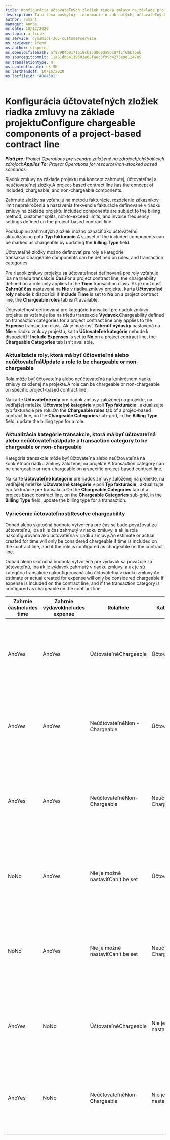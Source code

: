 ```yaml
---
title: Konfigurácia účtovateľných zložiek riadka zmluvy na základe projektu
description: Táto téma poskytuje informácie o zahrnutých, účtovateľných a neúčtovateľných zložkách v riadkoch zmluvy.
author: rumant
manager: Annbe
ms.date: 10/12/2020
ms.topic: article
ms.service: dynamics-365-customerservice
ms.reviewer: kfend
ms.author: stsporen
ms.openlocfilehash: af97904b0171618cb15d060da9bc87fcf6bbabeb
ms.sourcegitcommit: 11a61db54119503e82faec5f99c4273e8d1247e5
ms.translationtype: HT
ms.contentlocale: sk-SK
ms.lasthandoff: 10/16/2020
ms.locfileid: "4084301"
---
```

# <a name="configure-chargeable-components-of-a-project-based-contract-line"></a><span data-ttu-id="cdd7d-103">Konfigurácia účtovateľných zložiek riadka zmluvy na základe projektu</span><span class="sxs-lookup"><span data-stu-id="cdd7d-103">Configure chargeable components of a project-based contract line</span></span>

<span data-ttu-id="cdd7d-104">_**Platí pre:** Project Operations pre scenáre založené na zdrojoch/chýbajúcich zdrojoch_</span><span class="sxs-lookup"><span data-stu-id="cdd7d-104">_**Applies To:** Project Operations for resource/non-stocked based scenarios_</span></span>

<span data-ttu-id="cdd7d-105">Riadok zmluvy na základe projektu má koncept zahrnutej, účtovateľnej a neúčtovateľnej zložky.</span><span class="sxs-lookup"><span data-stu-id="cdd7d-105">A project-based contract line has the concept of included, chargeable, and non-chargeable components.</span></span>

<span data-ttu-id="cdd7d-106">Zahrnuté zložky sa vzťahujú na metódu fakturácie, rozdelenie zákazníkov, limit neprekročenia a nastavenia frekvencie fakturácie definované v riadku zmluvy na základe projektu.</span><span class="sxs-lookup"><span data-stu-id="cdd7d-106">Included components are subject to the billing method, customer splits, not-to-exceed limits, and invoice frequency settings defined on the project-based contract line.</span></span>

<span data-ttu-id="cdd7d-107">Podskupinu zahrnutých zložiek možno označiť ako účtovateľnú aktualizáciou poľa **Typ fakturácie**.</span><span class="sxs-lookup"><span data-stu-id="cdd7d-107">A subset of the included components can be marked as chargeable by updating the **Billing Type** field.</span></span>

<span data-ttu-id="cdd7d-108">Účtovateľné zložky možno definovať pre roly a kategórie transakcií.</span><span class="sxs-lookup"><span data-stu-id="cdd7d-108">Chargeable components can be defined on roles, and transaction categories.</span></span>

<span data-ttu-id="cdd7d-109">Pre riadok zmluvy projektu sa účtovateľnosť definovaná pre roly vzťahuje iba na triedu transakcie **Čas**.</span><span class="sxs-lookup"><span data-stu-id="cdd7d-109">For a project contract line, the chargeability defined on a role only applies to the **Time** transaction class.</span></span> <span data-ttu-id="cdd7d-110">Ak je možnosť **Zahrnúť čas** nastavená na **Nie** v riadku zmluvy projektu, karta **Účtovateľné roly** nebude k dispozícii.</span><span class="sxs-lookup"><span data-stu-id="cdd7d-110">If **Include Time** is set to **No** on a project contract line, the **Chargeable roles** tab isn't available.</span></span>

<span data-ttu-id="cdd7d-111">Účtovateľnosť definovaná pre kategórie transakcií pre riadok zmluvy projektu sa vzťahuje iba na triedu transakcie **Výdavok**.</span><span class="sxs-lookup"><span data-stu-id="cdd7d-111">Chargeability defined on transaction categories for a project contract line only applies to the **Expense** transaction class.</span></span> <span data-ttu-id="cdd7d-112">Ak je možnosť **Zahrnúť výdavky** nastavená na **Nie** v riadku zmluvy projektu, karta **Účtovateľné kategórie** nebude k dispozícii.</span><span class="sxs-lookup"><span data-stu-id="cdd7d-112">If **Include Expenses** is set to **No** on a project contract line, the **Chargeable Categories** tab isn't available.</span></span>

### <a name="update-a-role-to-be-chargeable-or-non-chargeable"></a><span data-ttu-id="cdd7d-113">Aktualizácia roly, ktorá má byť účtovateľná alebo neúčtovateľná</span><span class="sxs-lookup"><span data-stu-id="cdd7d-113">Update a role to be chargeable or non-chargeable</span></span>

<span data-ttu-id="cdd7d-114">Rola môže byť účtovateľná alebo neúčtovateľná na konkrétnom riadku zmluvy založenej na projekte.</span><span class="sxs-lookup"><span data-stu-id="cdd7d-114">A role can be chargeable or non-chargeable on specific project-based contract line.</span></span>

<span data-ttu-id="cdd7d-115">Na karte **Účtovateľné roly** pre riadok zmluvy založenej na projekte, na vedľajšej mriežke **Účtovateľné kategórie** v poli **Typ fakturácie** , aktualizujte typ fakturácie pre rolu.</span><span class="sxs-lookup"><span data-stu-id="cdd7d-115">On the **Chargeable roles** tab of a projec-based contract line, on the **Chargeable Categories** sub-grid, in the **Billing Type** field, update the billing type for a role.</span></span>

### <a name="update-a-transaction-category-to-be-chargeable-or-non-chargeable"></a><span data-ttu-id="cdd7d-116">Aktualizácia kategórie transakcie, ktorá má byť účtovateľná alebo neúčtovateľná</span><span class="sxs-lookup"><span data-stu-id="cdd7d-116">Update a transaction category to be chargeable or non-chargeable</span></span>

<span data-ttu-id="cdd7d-117">Kategória transakcie môže byť účtovateľná alebo neúčtovateľná na konkrétnom riadku zmluvy založenej na projekte.</span><span class="sxs-lookup"><span data-stu-id="cdd7d-117">A transaction category can be chargeable or non-chargeable on a specific project-based contract line.</span></span>

<span data-ttu-id="cdd7d-118">Na karte **Účtovateľné kategórie** pre riadok zmluvy založenej na projekte, na vedľajšej mriežke **Účtovateľné kategórie** v poli **Typ fakturácie** , aktualizujte typ fakturácie pre transakciu.</span><span class="sxs-lookup"><span data-stu-id="cdd7d-118">On the **Chargeable Categories** tab of a project-based contract line, on the **Chargeable Categories** sub-grid, in the **Billing Type** field, update the billing type for a transaction.</span></span>

### <a name="resolve-chargeability"></a><span data-ttu-id="cdd7d-119">Vyriešenie účtovateľnosti</span><span class="sxs-lookup"><span data-stu-id="cdd7d-119">Resolve chargeability</span></span>

<span data-ttu-id="cdd7d-120">Odhad alebo skutočná hodnota vytvorená pre čas sa bude považovať za účtovateľnú, iba ak je čas zahrnutý v riadku zmluvy, a ak je rola nakonfigurovaná ako účtovateľná v riadku zmluvy.</span><span class="sxs-lookup"><span data-stu-id="cdd7d-120">An estimate or actual created for time will only be considered chargeable if time is included on the contract line, and if the role is configured as chargeable on the contract line.</span></span>

<span data-ttu-id="cdd7d-121">Odhad alebo skutočná hodnota vytvorená pre výdavok sa považuje za účtovateľnú, iba ak je výdavok zahrnutý v riadku zmluvy, a ak je sú kategória transakcie nakonfigurovaná ako účtovateľná v riadku zmluvy.</span><span class="sxs-lookup"><span data-stu-id="cdd7d-121">An estimate or actual created for expense will only be considered chargeable if expense is included on the contract line, and if the transaction category is configured as chargeable on the contract line.</span></span>

| <span data-ttu-id="cdd7d-122">Zahrnie čas</span><span class="sxs-lookup"><span data-stu-id="cdd7d-122">Includes time</span></span> | <span data-ttu-id="cdd7d-123">Zahrnie výdavok</span><span class="sxs-lookup"><span data-stu-id="cdd7d-123">Includes expense</span></span> | <span data-ttu-id="cdd7d-124">Rola</span><span class="sxs-lookup"><span data-stu-id="cdd7d-124">Role</span></span> | <span data-ttu-id="cdd7d-125">Kategória</span><span class="sxs-lookup"><span data-stu-id="cdd7d-125">Category</span></span> | <span data-ttu-id="cdd7d-126">Úloha</span><span class="sxs-lookup"><span data-stu-id="cdd7d-126">Task</span></span> |
| --- | --- | --- | --- | --- |
| <span data-ttu-id="cdd7d-127">Áno</span><span class="sxs-lookup"><span data-stu-id="cdd7d-127">Yes</span></span> | <span data-ttu-id="cdd7d-128">Áno</span><span class="sxs-lookup"><span data-stu-id="cdd7d-128">Yes</span></span> | <span data-ttu-id="cdd7d-129">Účtovateľné</span><span class="sxs-lookup"><span data-stu-id="cdd7d-129">Chargeable</span></span> | <span data-ttu-id="cdd7d-130">Účtovateľné</span><span class="sxs-lookup"><span data-stu-id="cdd7d-130">Chargeable</span></span> | <span data-ttu-id="cdd7d-131">Fakturácia skutočnej hodnoty času: Účtovateľné</span><span class="sxs-lookup"><span data-stu-id="cdd7d-131">Billing on a time actual: Chargeable</span></span> </br><span data-ttu-id="cdd7d-132">Typ fakturácie skutočnej hodnoty výdavku: Účtovateľné</span><span class="sxs-lookup"><span data-stu-id="cdd7d-132">Billing type on an expense actual: Chargeable</span></span> |
| <span data-ttu-id="cdd7d-133">Áno</span><span class="sxs-lookup"><span data-stu-id="cdd7d-133">Yes</span></span> | <span data-ttu-id="cdd7d-134">Áno</span><span class="sxs-lookup"><span data-stu-id="cdd7d-134">Yes</span></span> | <span data-ttu-id="cdd7d-135">Neúčtovateľné</span><span class="sxs-lookup"><span data-stu-id="cdd7d-135">Non - Chargeable</span></span> | <span data-ttu-id="cdd7d-136">Účtovateľné</span><span class="sxs-lookup"><span data-stu-id="cdd7d-136">Chargeable</span></span> | <span data-ttu-id="cdd7d-137">Fakturácia skutočnej hodnoty času: Neúčtovateľné</span><span class="sxs-lookup"><span data-stu-id="cdd7d-137">Billing on a time actual: Non-Chargeable</span></span> </br><span data-ttu-id="cdd7d-138">Typ fakturácie skutočnej hodnoty výdavku: Účtovateľné</span><span class="sxs-lookup"><span data-stu-id="cdd7d-138">Billing type on an expense actual: Chargeable</span></span> |
| <span data-ttu-id="cdd7d-139">Áno</span><span class="sxs-lookup"><span data-stu-id="cdd7d-139">Yes</span></span> | <span data-ttu-id="cdd7d-140">Áno</span><span class="sxs-lookup"><span data-stu-id="cdd7d-140">Yes</span></span> | <span data-ttu-id="cdd7d-141">Neúčtovateľné</span><span class="sxs-lookup"><span data-stu-id="cdd7d-141">Non-Chargeable</span></span> | <span data-ttu-id="cdd7d-142">Neúčtovateľné</span><span class="sxs-lookup"><span data-stu-id="cdd7d-142">Non-Chargeable</span></span> | <span data-ttu-id="cdd7d-143">Fakturácia skutočnej hodnoty času: Neúčtovateľné</span><span class="sxs-lookup"><span data-stu-id="cdd7d-143">Billing on a time actual: Non-Chargeable</span></span> </br><span data-ttu-id="cdd7d-144">Typ fakturácie skutočnej hodnoty výdavku: Neúčtovateľné</span><span class="sxs-lookup"><span data-stu-id="cdd7d-144">Billing type on an expense actual: Non-Chargeable</span></span> |
| <span data-ttu-id="cdd7d-145">No</span><span class="sxs-lookup"><span data-stu-id="cdd7d-145">No</span></span> | <span data-ttu-id="cdd7d-146">Áno</span><span class="sxs-lookup"><span data-stu-id="cdd7d-146">Yes</span></span> | <span data-ttu-id="cdd7d-147">Nie je možné nastaviť</span><span class="sxs-lookup"><span data-stu-id="cdd7d-147">Can't be set</span></span> | <span data-ttu-id="cdd7d-148">Účtovateľné</span><span class="sxs-lookup"><span data-stu-id="cdd7d-148">Chargeable</span></span> | <span data-ttu-id="cdd7d-149">Fakturácia skutočnej hodnoty času: Nedostupné</span><span class="sxs-lookup"><span data-stu-id="cdd7d-149">Billing on a time actual: Not available</span></span> </br><span data-ttu-id="cdd7d-150">Typ fakturácie skutočnej hodnoty výdavku: Účtovateľné</span><span class="sxs-lookup"><span data-stu-id="cdd7d-150">Billing type on an expense actual:Chargeable</span></span> |
| <span data-ttu-id="cdd7d-151">No</span><span class="sxs-lookup"><span data-stu-id="cdd7d-151">No</span></span> | <span data-ttu-id="cdd7d-152">Áno</span><span class="sxs-lookup"><span data-stu-id="cdd7d-152">Yes</span></span> | <span data-ttu-id="cdd7d-153">Nie je možné nastaviť</span><span class="sxs-lookup"><span data-stu-id="cdd7d-153">Can't be set</span></span> | <span data-ttu-id="cdd7d-154">Neúčtovateľné</span><span class="sxs-lookup"><span data-stu-id="cdd7d-154">Non-Chargeable</span></span> | <span data-ttu-id="cdd7d-155">Fakturácia skutočnej hodnoty času: Nedostupné</span><span class="sxs-lookup"><span data-stu-id="cdd7d-155">Billing on a time actual: Not available</span></span> </br><span data-ttu-id="cdd7d-156">Typ fakturácie skutočnej hodnoty výdavku: Neúčtovateľné</span><span class="sxs-lookup"><span data-stu-id="cdd7d-156">Billing type on an expense actual: Non-chargeable</span></span> |
| <span data-ttu-id="cdd7d-157">Áno</span><span class="sxs-lookup"><span data-stu-id="cdd7d-157">Yes</span></span> | <span data-ttu-id="cdd7d-158">No</span><span class="sxs-lookup"><span data-stu-id="cdd7d-158">No</span></span> | <span data-ttu-id="cdd7d-159">Účtovateľné</span><span class="sxs-lookup"><span data-stu-id="cdd7d-159">Chargeable</span></span> | <span data-ttu-id="cdd7d-160">Nie je možné nastaviť</span><span class="sxs-lookup"><span data-stu-id="cdd7d-160">Can't be set</span></span> | <span data-ttu-id="cdd7d-161">Fakturácia skutočnej hodnoty času: Účtovateľné</span><span class="sxs-lookup"><span data-stu-id="cdd7d-161">Billing on a time actual: Chargeable</span></span> </br><span data-ttu-id="cdd7d-162">Typ fakturácie skutočnej hodnoty výdavku: Nedostupné</span><span class="sxs-lookup"><span data-stu-id="cdd7d-162">Billing type on an expense actual: Not available</span></span> |
| <span data-ttu-id="cdd7d-163">Áno</span><span class="sxs-lookup"><span data-stu-id="cdd7d-163">Yes</span></span> | <span data-ttu-id="cdd7d-164">No</span><span class="sxs-lookup"><span data-stu-id="cdd7d-164">No</span></span> | <span data-ttu-id="cdd7d-165">Neúčtovateľné</span><span class="sxs-lookup"><span data-stu-id="cdd7d-165">Non-Chargeable</span></span> | <span data-ttu-id="cdd7d-166">Nie je možné nastaviť</span><span class="sxs-lookup"><span data-stu-id="cdd7d-166">Can't be set</span></span> | <span data-ttu-id="cdd7d-167">Fakturácia skutočnej hodnoty času: Neúčtovateľné</span><span class="sxs-lookup"><span data-stu-id="cdd7d-167">Billing on a time actual: Non-chargeable</span></span> </br> <span data-ttu-id="cdd7d-168">Typ fakturácie skutočnej hodnoty výdavku: Nedostupné</span><span class="sxs-lookup"><span data-stu-id="cdd7d-168">Billing type on an expense actual: Not available</span></span> |
